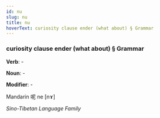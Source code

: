 ```yaml
---
id: nu
slug: nu
title: nu
hoverText: curiosity clause ender (what about) § Grammar
---
```


### curiosity clause ender (what about) § Grammar

**Verb**: -

**Noun**: -

**Modifier**: -

Mandarin 呢 ne [nɤ]

*Sino-Tibetan Language Family*